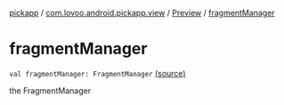 [pickapp](../../index.md) / [com.lovoo.android.pickapp.view](../index.md) / [Preview](index.md) / [fragmentManager](./fragment-manager.md)

# fragmentManager

`val fragmentManager: FragmentManager` [(source)](https://github.com/lovoo/android-pickpic/blob/master/pickapp/src/main/kotlin/com/lovoo/android/pickapp/view/Preview.kt#L22)

the FragmentManager

